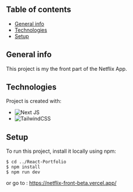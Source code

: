 ## Table of contents
* [General info](#general-info)
* [Technologies](#technologies)
* [Setup](#setup)

## General info
This project is my the front part of the Netflix App.
	
## Technologies
Project is created with:
* ![Next JS](https://img.shields.io/badge/Next-black?style=for-the-badge&logo=next.js&logoColor=white)
* ![TailwindCSS](https://img.shields.io/badge/tailwindcss-%2338B2AC.svg?style=for-the-badge&logo=tailwind-css&logoColor=white)
	
## Setup
To run this project, install it locally using npm:

```
$ cd ../React-Portfolio
$ npm install
$ npm run dev
```
or go to :
https://netflix-front-beta.vercel.app/
